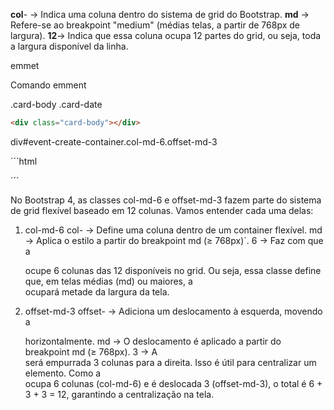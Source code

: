 **col**- → Indica uma coluna dentro do sistema de grid do Bootstrap.
**md** → Refere-se ao breakpoint "medium" (médias telas, a partir de 768px de largura).
**12**→ Indica que essa coluna ocupa 12 partes do grid, ou seja, toda a largura disponível da linha.

<!-- div#search-container.col-md-12 --> emmet 
 <div id="search-container" class="col-md-12"></div>

 Comando emment

 .card-body .card-date

 ```html
 <div class="card-body"></div>
 ```

 div#event-create-container.col-md-6.offset-md-3

 ´´´html
 <div id="event-create-container" class="col-md-6 offset-md-3"></div>
 ´´´

 No Bootstrap 4, as classes col-md-6 e offset-md-3 fazem parte do sistema de grid flexível baseado em 12 colunas. Vamos entender cada uma delas:

1. col-md-6
col- → Define uma coluna dentro de um container flexível.
md → Aplica o estilo a partir do breakpoint md (≥ 768px)`.
6 → Faz com que a <div> ocupe 6 colunas das 12 disponíveis no grid.
Ou seja, essa classe define que, em telas médias (md) ou maiores, a <div> ocupará metade da largura da tela.

2. offset-md-3
offset- → Adiciona um deslocamento à esquerda, movendo a <div> horizontalmente.
md → O deslocamento é aplicado a partir do breakpoint md (≥ 768px).
3 → A <div> será empurrada 3 colunas para a direita.
Isso é útil para centralizar um elemento. Como a <div> ocupa 6 colunas (col-md-6) e é deslocada 3 (offset-md-3), o total é 6 + 3 + 3 = 12, garantindo a centralização na tela.